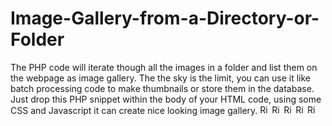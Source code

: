 # Image-Gallery-from-a-Directory-or-Folder
The PHP code will iterate though all the images in a folder and list them on the webpage as image gallery. The the sky is the limit, you can use it like batch processing code to make thumbnails or store them in the database. Just drop this PHP snippet within the body of your HTML code, using some CSS and Javascript it can create nice looking image gallery.
 <img src="gallery/rimsam.png" width="15px" height="15px" alt="RimSam"> <img src="gallery/rimsam.png" width="15px" height="15px" alt="RimSam"> <img src="gallery/rimsam.png" width="15px" height="15px" alt="RimSam"> <img src="gallery/rimsam.png" width="15px" height="15px" alt="RimSam"> <img src="gallery/rimsam.png" width="15px" height="15px" alt="RimSam">

